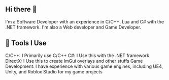 ## Hi there 👋
I'm a Software Developer with an experience in C/C++, Lua and C# with the .NET framework. I'm also a Web developer and Game Developer.

## 🤖 Tools I Use
C/C++: I Primarily use C/C++
C#: I Use this with the .NET framework
DirectX: I Use this to create ImGui overlays and other stuffs
Game Development: I have experience with various game engines, including UE4, Unity, and Roblox Studio for my game projects

<!--
**NeoXa7/NeoXa7** is a ✨ _special_ ✨ repository because its `README.md` (this file) appears on your GitHub profile.

Here are some ideas to get you started:

- 🔭 I’m currently working on ...
- 🌱 I’m currently learning ...
- 👯 I’m looking to collaborate on ...
- 🤔 I’m looking for help with ...
- 💬 Ask me about ...
- 📫 How to reach me: ...
- 😄 Pronouns: ...
- ⚡ Fun fact: ...
-->

